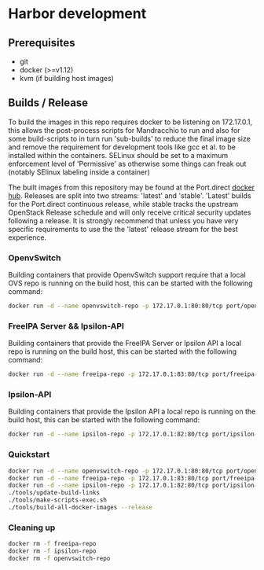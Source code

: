 # Harbor development

## Prerequisites

 * git
 * docker (>=v1.12)
 * kvm (if building host images)


## Builds / Release

To build the images in this repo requires docker to be listening on 172.17.0.1, this allows the post-process scripts for Mandracchio to run and also for some build-scripts to in turn run 'sub-builds' to reduce the final image size and remove the requirement for development tools like gcc et al. to be installed within the containers. SELinux should be set to a maximum enforcement level of 'Permissive' as otherwise some things can freak out (notably SElinux labeling inside a container)

The built images from this repository may be found at the Port.direct [docker hub](https://hub.docker.com/u/port/). Releases are split into two streams: 'latest' and 'stable'. 'Latest' builds for the Port.direct continuous release, while stable tracks the upstream OpenStack Release schedule and will only receive critical security updates following a release. It is strongly recommend that unless you have very specific requirements to use the the 'latest' release stream for the best experience.


### OpenvSwitch

Building containers that provide OpenvSwitch support require that a local OVS repo is running on the build host, this can be started with the following command:

```bash
docker run -d --name openvswitch-repo -p 172.17.0.1:80:80/tcp port/openvswitch-rpm:latest
```


### FreeIPA Server && Ipsilon-API

Building containers that provide the FreeIPA Server or Ipsilon API a local repo is running on the build host, this can be started with the following command:

```bash
docker run -d --name freeipa-repo -p 172.17.0.1:83:80/tcp port/freeipa-rpm:latest
```


### Ipsilon-API

Building containers that provide the Ipsilon API a local repo is running on the build host, this can be started with the following command:

```bash
docker run -d --name ipsilon-repo -p 172.17.0.1:82:80/tcp port/ipsilon-rpm:latest
```


### Quickstart
```bash
docker run -d --name openvswitch-repo -p 172.17.0.1:80:80/tcp port/openvswitch-rpm:latest
docker run -d --name freeipa-repo -p 172.17.0.1:83:80/tcp port/freeipa-rpm:latest
docker run -d --name ipsilon-repo -p 172.17.0.1:82:80/tcp port/ipsilon-rpm:latest
./tools/update-build-links
./tools/make-scripts-exec.sh
./tools/build-all-docker-images --release
```


### Cleaning up
```bash
docker rm -f freeipa-repo
docker rm -f ipsilon-repo
docker rm -f openvswitch-repo
```
